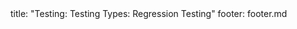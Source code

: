 <frontmatter>
title: "Testing: Testing Types: Regression Testing"
footer: footer.md
</frontmatter>

<include src="navbar.md" boilerplate />

<include src="container-inPage-asFlat.md" boilerplate />